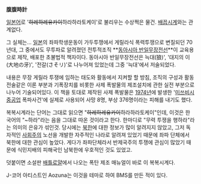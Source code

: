 **腹腹時計**

[일본어](%EC%9D%BC%EB%B3%B8%EC%96%B4.md)로 '<del>하레하레유카이</del>하라하라토케이'로 불리우는
수상쩍은 물건. [배꼽시계](%EB%B0%B0%EA%BC%BD%EC%8B%9C%EA%B3%84.md)와는 관계없다.

그 실체는... [일본](%EC%9D%BC%EB%B3%B8.md)의 좌파학생운동이 가두투쟁에서 게릴라식 폭력투쟁으로 변질되던 70년대,
그 중에서도 무투파로 알려졌던 전투적조직 **[동아시아 반일무장전선](%EB%8F%99%EC%95%84%EC%8B%9C%EC%95%84%20%EB%B0%98%EC%9D%BC%EB%AC%B4%EC%9E%A5%EC%A0%84%EC%84%A0.md)**이 교육용으로 제작, 배포한
초불법적 책자이다. 동아시아 반일무장전선은 늑대(狼)', '대지의 이(大地の牙)', '전갈(さそリ)'로 나누어져 있었는데 그중 '늑대'에서
저술되었다.

내용은 무장 게릴라 투쟁에 임하는 태도와 활동에서 지켜할 할 방침, 조직의 구성과 활동 전술같은 이론 부분과 기폭장치를 비롯한 사제 폭발물의
제조설치에 관한 실전 부분으로 나누어 기술되어있다. 이 책을 토대로 제작된 사제 폭발물은
[1974년](1974%EB%85%84.md)에 발생한 '[미쓰비시중공업](%EB%AF%B8%EC%93%B0%EB%B9%84%EC%8B%9C.md) 폭파사건'에 실제로 사용되어 사망 8명, 부상
376명이라는 피해를 내기도 했다.

복복시계라는 단어는 그대로 읽으면 "<del>하레하레유카이</del>하라하라토케이"인데, 이것은 한국어의 "~하라"라는 음을 그대로 따온
것이라고 한다. 한마디로 "무력 투쟁을 행하라"라는 의미의 은유가 섞인것. 당시에는 [북한](%EB%B6%81%ED%95%9C.md)에
대한 정보가 많이 알려지지 않았고, 그저 독자적인 [사회주의](%EC%82%AC%ED%9A%8C%EC%A3%BC%EC%9D%98.md)
노선을 개발한 자주적인 나라로 알려져 있었기 때문에 좌파 단체에서 북한에 대한 관심이 높았다. 게다가 좌파단체라서 반제국주의 투쟁에 관심이
많았기 때문에 식민지배의 피해국인 남북한에 우호적인 것도 있었고.

덧붙이면 소설판 [배틀로얄](%EB%B0%B0%ED%8B%80%EB%A1%9C%EC%96%84.md)에서 나오는 폭탄 제조 매뉴얼이
바로 이 복복시계다.

J-코어 아티스트인 Aozuna는 이것을 테마로 하여 BMS를 만든 적이 있다.


